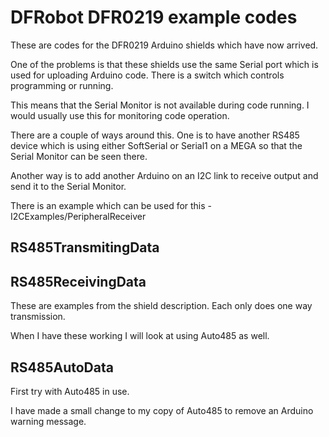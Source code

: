 # DFRobot DFR0219 example codes

These are codes for the DFR0219 Arduino shields which have now arrived.

One of the problems is that these shields use the same Serial port which is used for uploading Arduino code. There is a switch which controls programming or running.

This means that the Serial Monitor is not available during code running. I would usually use this for monitoring code operation.

There are a couple of ways around this. One is to have another RS485 device which is using either SoftSerial or Serial1 on a MEGA so that the Serial Monitor can be seen there.

Another way is to add another Arduino on an I2C link to receive output and send it to the Serial Monitor.

There is an example which can be used for this - I2CExamples/PeripheralReceiver

## RS485TransmitingData

## RS485ReceivingData

These are examples from the shield description. Each only does one way transmission.

When I have these working I will look at using Auto485 as well.

## RS485AutoData

First try with Auto485 in use.

I have made a small change to my copy of Auto485 to remove an Arduino warning message.

